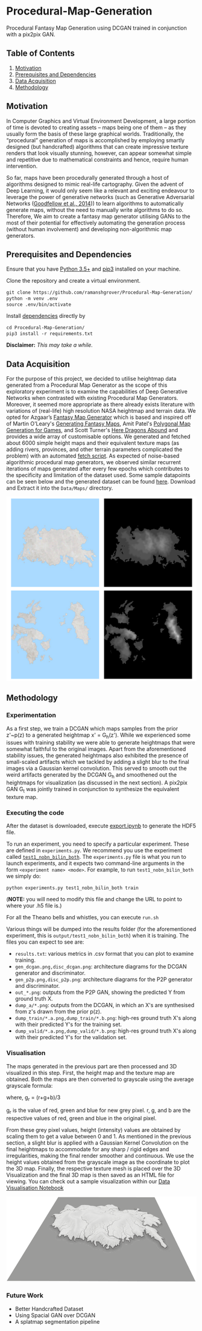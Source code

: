 # Procedural-Map-Generation
Procedural Fantasy Map Generation using DCGAN trained in conjunction with a pix2pix GAN.

## Table of Contents
  1. [Motivation](#Motivation)
  2. [Prerequisites and Dependencies](#Prerequisites-and-Dependencies)
  3. [Data Acquisition](#Data-Acquisition)
  4. [Methodology](#Methodology)

## Motivation
In Computer Graphics and Virtual Environment Development, a large portion of time is devoted to creating assets – maps being one of them – as they usually form the basis of these large graphical worlds. Traditionally, the “procedural” generation of maps is accomplished by employing smartly designed (but handcrafted) algorithms that can create impressive texture renders that look visually stunning, however, can appear somewhat simple and repetitive due to mathematical constraints and hence, require human intervention. 

So far, maps have been procedurally generated through a host of algorithms designed to mimic real-life cartography. Given the advent of Deep Learning, it would only seem like a relevant and exciting endeavour to leverage the power of generative networks (such as Generative Adversarial Networks ([Goodfellow et al., 2014](https://arxiv.org/pdf/1406.2661.pdf))) to learn algorithms to automatically generate maps, without the need to manually write algorithms to do so. Therefore, We aim to create a  fantasy map generator utilising GANs to the most of their potential for effectively automating the generation process (without human involvement) and developing non-algorithmic map generators.
 
## Prerequisites and Dependencies
Ensure that you have [Python 3.5+](https://www.python.org/downloads/) and [pip3](https://pip.pypa.io/en/stable/installing/#installing-with-get-pip-py) installed on your machine.

Clone the repository and create a virtual environment.
```shell
git clone https://github.com/ramanshgrover/Procedural-Map-Generation/
python -m venv .env
source .env/bin/activate
```

Install [dependencies](https://github.com/ramanshgrover/Procedural-Map-Generation/tree/master/requirements.txt) directly by
```shell
cd Procedural-Map-Generation/
pip3 install -r requirements.txt
``` 
**Disclaimer:** _This may take a while._
 
## Data Acquisition
For the purpose of this project, we decided to utilise heightmap data generated from a Procedural Map Generator as the scope of this exploratory experiment is to examine the capabilities of Deep Generative Networks when contrasted with existing Procedural Map Generators. Moreover, it seemed more appropriate as there already exists literature with variations of (real-life) high resolution NASA heightmap and terrain data. We opted for Azgaar’s [Fantasy Map Generator](https://github.com/Azgaar/Fantasy-Map-Generator) which is based and inspired off of Martin O'Leary's [Generating Fantasy Maps](http://mewo2.com/notes/terrain/), Amit Patel's [Polygonal Map Generation for Games](www-cs-students.stanford.edu/~amitp/game-programming/polygon-map-generation), and Scott Turner's [Here Dragons Abound](https://heredragonsabound.blogspot.com/) and provides a wide array of customisable options. We generated and fetched about 6000 simple height maps and their equivalent texture maps (as adding rivers, provinces, and other terrain parameters complicated the problem) with an automated [fetch script](https://github.com/ramanshgrover/Procedural-Map-Generation/blob/master/Data/fetch.ipynb). As expected of noise-based algorithmic procedural map generators, we observed similar recurrent iterations of maps generated after every few epochs which contributes to the specificity and limitation of the dataset used. Some sample datapoints can be seen below and the generated dataset can be found [here](https://drive.google.com/drive/folders/1kR7Ilj2McrhY4wTYyZALRhkcKYpiDvCe?usp=sharing). Download and Extract it into the `Data/Maps/` directory.

![Dataset](https://github.com/ramanshgrover/Procedural-Map-Generation/blob/master/Images/dataset.png)

## Methodology
### Experimentation
As a first step, we train a DCGAN which maps samples from the prior z'~p(z) to a generated heightmap x' = G<sub>h</sub>(z'). While we experienced some issues with training stability we were able to generate heightmaps that were somewhat faithful to the original images. Apart from the aforementioned stability issues, the generated heightmaps also exhibited the presence of small-scaled artifacts which we tackled by adding a slight blur to the final images via a Gaussian kernel convolution. This served to smooth out the weird artifacts generated by the DCGAN G<sub>h</sub> and smoothened out the heightmaps for visualization (as discussed in the next section). A pix2pix GAN G<sub>t</sub> was jointly trained in conjunction to synthesize the equivalent texture map.

### Executing the code
After the dataset is downloaded, execute [export.ipynb](https://github.com/ramanshgrover/Procedural-Map-Generation/blob/master/Data/export.ipynb) to generate the HDF5 file. 

To run an experiment, you need to specify a particular experiment. These are defined in `experiments.py`. We recommend you use the experiment called [`test1_nobn_bilin_both`](https://github.com/ramanshgrover/Procedural-Map-Generation/blob/master/experiments.py#L113-L125). The `experiments.py` file is what you run to launch experiments, and it expects two command-line arguments in the form `<experiment name> <mode>`. For example, to run `test1_nobn_bilin_both` we simply do:

```shell
python experiments.py test1_nobn_bilin_both train
```
(**NOTE:** you will need to modify this file and change the URL to point to where your .h5 file is.)

For all the Theano bells and whistles, you can execute `run.sh`

Various things will be dumped into the results folder (for the aforementioned experiment, this is `output/test1_nobn_bilin_both`) when it is training. The files you can expect to see are:
* `results.txt`: various metrics in .csv format that you can plot to examine training.
* `gen_dcgan.png,disc_dcgan.png`: architecture diagrams for the DCGAN generator and discriminator.
* `gen_p2p.png,disc_p2p.png`: architecture diagrams for the P2P generator and discriminator.
* `out_*.png`: outputs from the P2P GAN, showing the predicted Y from ground truth X.
* `dump_a/*.png`: outputs from the DCGAN, in which an X's are synthesised from z's drawn from the prior p(z).
* `dump_train/*.a.png,dump_train/*.b.png`: high-res ground truth X's along with their predicted Y's for the training set.
* `dump_valid/*.a.png,dump_valid/*.b.png`: high-res ground truth X's along with their predicted Y's for the validation set.

### Visualisation
The maps generated in the previous part are then processed and 3D visualized in this step. First, the height map and the texture map are obtained. Both the maps are then converted to grayscale using the average grayscale formula:

where, g<sub>r</sub> = (r+g+b)/3
	
g<sub>r</sub> is the value of red, green and blue for new grey pixel.
r, g, and b are the respective values of red, green and blue in the original pixel.
 
From these grey pixel values, height (intensity) values are obtained by scaling them to get a value between 0 and 1. As mentioned in the previous section, a slight blur is applied with a Gaussian Kernel Convolution on the final heightmaps to accommodate for any sharp / rigid edges and irregularities, making the final render smoother and continuous. We use the height values obtained from the grayscale image as the  coordinate to plot the 3D map. Finally, the respective texture mesh is placed over the 3D Visualization and the final 3D map is then saved as an HTML file for viewing. You can check out a sample visualization within our [Data Visualisation Notebook](https://github.com/ramanshgrover/Procedural-Map-Generation/blob/master/Data%20Visualization.ipynb)

![visualisation](https://github.com/ramanshgrover/Procedural-Map-Generation/blob/master/Images/newplot.png)

### Future Work
 * Better Handcrafted Dataset
 * Using Spacial GAN over DCGAN
 * A splatmap segmentation pipeline
